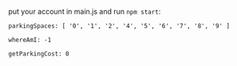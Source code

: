 put your account in main.js and run `npm start`:

`parkingSpaces: [ '0', '1', '2', '4', '5', '6', '7', '8', '9' ]` 

`whereAmI: -1`

`getParkingCost: 0`
